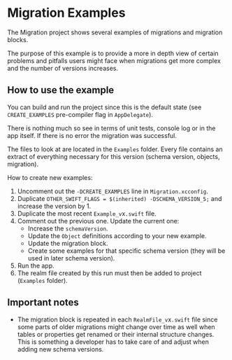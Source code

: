 # Migration Examples

The Migration project shows several examples of migrations and migration blocks.

The purpose of this example is to provide a more in depth view of certain problems and pitfalls users might face when 
migrations get more complex and the number of versions increases.

## How to use the example

You can build and run the project since this is the default state (see `CREATE_EXAMPLES` pre-compiler flag in
 `AppDelegate`).

There is nothing much so see in terms of unit tests, console log or in the app itself. If there is no error the
migration was successful.

The files to look at are located in the `Examples` folder. Every file contains an extract of everything necessary for
this version (schema version, objects, migration).

How to create new examples:

1. Uncomment out the `-DCREATE_EXAMPLES` line in `Migration.xcconfig`.
2. Duplicate `OTHER_SWIFT_FLAGS = $(inherited) -DSCHEMA_VERSION_5;` and increase the version by 1.
3. Duplicate the most recent `Example_v`x`.swift` file.
4. Comment out the previous one. Update the current one:
   - Increase the `schemaVersion`.
   - Update the `Object` definitions according to your new example.
   - Update the migration block.
   - Create some examples for that specific schema version (they will be used in later schema version).
5. Run the app.
6. The realm file created by this run must then be added to project (`Examples` folder).

## Important notes

* The migration block is repeated in each `RealmFile_v`x`.swift` file since some parts of older migrations might change
over time as well when tables or properties get renamed or their internal structure changes. This is something a
developer has to take care of and adjust when adding new schema versions.
